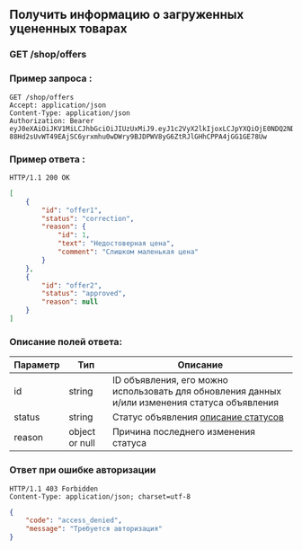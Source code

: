 ## Получить информацию о загруженных уцененных товарах

### GET /shop/offers

### Пример запроса <a name="request"></a>:

```http
GET /shop/offers
Accept: application/json
Content-Type: application/json
Authorization: Bearer eyJ0eXAiOiJKV1MiLCJhbGciOiJIUzUxMiJ9.eyJ1c2VyX2lkIjoxLCJpYXQiOjE0NDQ2NDIxODMsInNjb3BlcyI6WyJ0ZXN0LnNjb3BlIl0sImV4cCI6MTQ0NTY0MjE4M30.7rZjdI5_ARGeufWF2ZaSP-88Hd2sUvWT49EAjSC6yrxmhu0wDWry9BJDPWV8yG6ZtRJlGHhCPPA4jGG1GE78Uw
```

### Пример ответа <a name="response"></a>:

```http
HTTP/1.1 200 OK
```
```json
[
    {
        "id": "offer1",
        "status": "correction",
        "reason": {
            "id": 1,
            "text": "Недостоверная цена",
            "comment": "Слишком маленькая цена"
        }
    },
    {
        "id": "offer2",
        "status": "approved",
        "reason": null
    }
]
```

### Описание полей ответа<a name="fields"></a>:

|Параметр|Тип|Описание|
|---|---|---|
|id|string|ID объявления, его можно использовать для обновления данных и/или изменения статуса объявления|
|status|string|Статус объявления [описание статусов](../README.md#import-statuses)|
|reason|object or null|Причина последнего изменения статуса|

### Ответ при ошибке авторизации

```http
HTTP/1.1 403 Forbidden
Content-Type: application/json; charset=utf-8
```
```json
{
    "code": "access_denied",
    "message": "Требуется авторизация"
}
```
